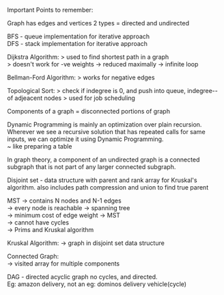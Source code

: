 Important Points to remember:

Graph has edges and vertices
2 types = directed and undirected

BFS - queue implementation for iterative approach\
DFS - stack implementation for iterative approach

Dijkstra Algorithm: 
	> used to find shortest path in a graph\
	> doesn't work for -ve weights	-> reduced maximally -> infinite loop

Bellman-Ford Algorithm:
	> works for negative edges
	

Topological Sort:
	> check if indegree is 0, and push into queue, indegree-- of adjeacent nodes
	> used for job scheduling

Components of a graph = disconnected portions of graph

Dynamic Programming is mainly an optimization over plain recursion. Wherever we see a recursive solution that has repeated calls for same inputs, we can optimize it using Dynamic Programming. \
~ like preparing a table

In graph theory, a component of an undirected graph is a connected subgraph that is not part of any larger connected subgraph.

Disjoint set - data structure with parent and rank array for Kruskal's algorithm. also includes path compression and union to find true 
parent

MST 
-> contains N nodes and N-1 edges\
-> every node is reachable -> spanning tree\
-> minimum cost of edge weight -> MST\
-> cannot have cycles \
-> Prims and Kruskal algorithm

Kruskal Algorithm:
-> graph in disjoint set data structure


Connected Graph:\
-> visited array for multiple components

DAG - directed acyclic graph
no cycles, and directed. \
Eg: amazon delivery, not an eg: dominos delivery vehicle(cycle)
